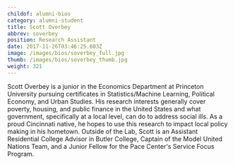```yaml
---
childof: alumni-bios
category: alumni-student
title: Scott Overbey
abbrev: soverbey
position: Research Assistant
date: 2017-11-26T03:46:25.603Z
image: /images/bios/soverbey_full.jpg
thumb: /images/bios/soverbey_thumb.jpg
weight: 321
---
```

Scott Overbey is a junior in the Economics Department at Princeton University pursuing certificates in Statistics/Machine Learning, Political Economy, and Urban Studies. His research interests generally cover poverty, housing, and public finance in the United States and what government, specifically at a local level, can do to address social ills. As a proud Cincinnati native, he hopes to use this research to impact local policy making in his hometown. Outside of the Lab, Scott is an Assistant Residential College Advisor in Butler College, Captain of the Model United Nations Team, and a Junior Fellow for the Pace Center's Service Focus Program.


